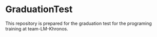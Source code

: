 # GraduationTest

This repository is prepared for the graduation test for the programing training at team-LM-Khronos.
